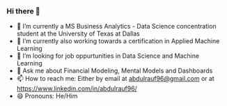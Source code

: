 ### Hi there 👋

<!--
**AbdulRauf96/AbdulRauf96** is a ✨ _special_ ✨ repository because its `README.md` (this file) appears on your GitHub profile.

Here are some ideas to get you started:

- 🔭 I’m currently working on ...
- 🌱 I’m currently a MS Business Analytics
- 👯 I’m looking to collaborate on ...
- 🤔 I’m looking for help with ...
- 💬 Ask me about ...
- 📫 How to reach me: ...
- 😄 Pronouns: ...
- ⚡ Fun fact: ...
-->

- 🌱 I’m currently a MS Business Analytics - Data Science concentration student at the University of Texas at Dallas 
- 🌱 I’m currently also working towards a certification in Applied Machine Learning
- 🤔 I’m looking for job oppurtunities in Data Science and Machine Learning
- 💬 Ask me about Financial Modeling, Mental Models and Dashboards
- 📫 How to reach me: Either by email at abdulrauf96@gmail.com or at https://www.linkedin.com/in/abdulrauf96/
- 😄 Pronouns: He/Him
